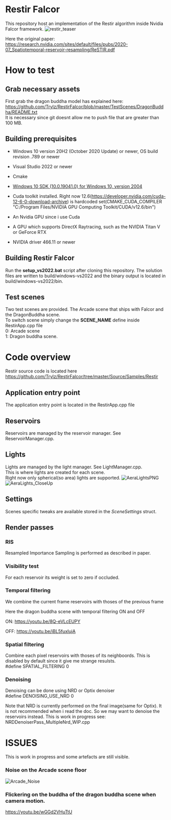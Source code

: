 # Restir Falcor

This repository host an implementation of the Restir algorithm inside Nvidia Falcor framework.
![restir_teaser](https://github.com/user-attachments/assets/e2757806-ed91-4eab-91fd-16b60cdad4f5)

Here the original paper:  
https://research.nvidia.com/sites/default/files/pubs/2020-07_Spatiotemporal-reservoir-resampling/ReSTIR.pdf

# How to test

## Grab necessary assets
First grab the dragon buddha model has explained here:
https://github.com/Trylz/RestirFalcor/blob/master/TestScenes/DragonBuddha/README.txt  
It is necessary since git doesnt allow me to push file that are greater than 100 MB.

## Building prerequisites
- Windows 10 version 20H2 (October 2020 Update) or newer, OS build revision .789 or newer
- Visual Studio 2022 or newer
- Cmake
- [Windows 10 SDK (10.0.19041.0) for Windows 10, version 2004](https://developer.microsoft.com/en-us/windows/downloads/windows-10-sdk/)
- Cuda toolkit installed. Right now 12.6(https://developer.nvidia.com/cuda-12-6-0-download-archive) is hardcoded
set(CMAKE_CUDA_COMPILER "C:/Program Files/NVIDIA GPU Computing Toolkit/CUDA/v12.6/bin")

- An Nvidia GPU since i use Cuda
- A GPU which supports DirectX Raytracing, such as the NVIDIA Titan V or GeForce RTX
- NVIDIA driver 466.11 or newer

## Building Restir Falcor
Run the **setup_vs2022.bat** script after cloning this repository. The solution files are written to build/windows-vs2022 and the binary output is located in build/windows-vs2022/bin.

## Test scenes
Two test scenes are provided. The Arcade scene that ships with Falcor and the DragonBuddha scene.  
To switch scene simply change the **SCENE_NAME** define  inside RestirApp.cpp file  
0: Arcade scene  
1: Dragon buddha scene.


# Code overview
Restir source code is located here  
https://github.com/Trylz/RestirFalcor/tree/master/Source/Samples/Restir

## Application entry point
The application entry point is located in the RestirApp.cpp file

## Reservoirs
Reservoirs are managed by the reservoir manager. See ReservoirManager.cpp.

## Lights
Lights are managed by the light manager. See LightManager.cpp.  
This is where lights are created for each scene.  
Right now only spherical(so area) lights are supported.
![AeraLightsPNG](https://github.com/user-attachments/assets/092bba21-114f-438b-9f6b-09b36b451a47)
![AeraLights_CloseUp](https://github.com/user-attachments/assets/d50d26fb-47a8-40f8-bf72-5d98b735f511)



## Settings
Scenes specific tweaks are available stored in the *SceneSettings* struct.  

## Render passes
### RIS
Resampled Importance Sampling is performed as described in paper.

### Visibility test
For each reservoir its weight is set to zero if occluded.

### Temporal filtering 
We combine the current frame reservoirs with thoses of the previous frame

Here the dragon buddha scene with temporal filtering ON and OFF

ON:
https://youtu.be/8Q-eVLcEUPY

OFF:
https://youtu.be/iBL5fuxIujA

### Spatial filtering 
Combine each pixel reservoirs with thoses of its neighboords. This is disabled by default since it give me strange resulsts.  
#define SPATIAL_FILTERING 0

### Denoising

Denoising can be done using NRD or Optix denoiser  
#define DENOISING_USE_NRD 0  

Note that NRD is currently performed on the final image(same for Optix).
It is not recommended when i read the doc. So we may want to denoise the reservoirs instead. This is work in progress see: NRDDenoiserPass_MultipleNrd_WIP.cpp

# ISSUES
This is work in progress and some artefacts are still visible.

### Noise on the Arcade scene floor
![Arcade_Noise](https://github.com/user-attachments/assets/f9cee9fe-40d5-47cb-bc63-540f0a099dab)


### Flickering on the buddha of the dragon buddha scene when camera motion.
https://youtu.be/wGGd2VHuTtU
